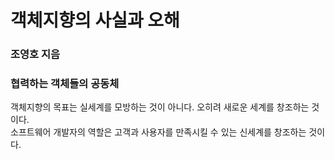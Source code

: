 # 객체지향의 사실과 오해  
### 조영호 지음  

### 협력하는 객체들의 공동체  
객체지향의 목표는 실세계를 모방하는 것이 아니다. 오히려 새로운 세계를 창조하는 것이다.  
소프트웨어 개발자의 역할은 고객과 사용자를 만족시킬 수 있는 신세계를 창조하는 것이다.  
